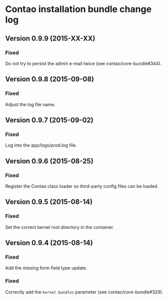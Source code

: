 Contao installation bundle change log
=====================================

Version 0.9.9 (2015-XX-XX)
--------------------------

### Fixed
Do not try to persist the admin e-mail twice (see contao/core-bundle#344).


Version 0.9.8 (2015-09-08)
--------------------------

### Fixed
Adjust the log file name.


Version 0.9.7 (2015-09-02)
--------------------------

### Fixed
Log into the app/logs/prod.log file.


Version 0.9.6 (2015-08-25)
--------------------------

### Fixed
Register the Contao class loader so third-party config files can be loaded.


Version 0.9.5 (2015-08-14)
--------------------------

### Fixed
Set the correct kernel root directory in the container.


Version 0.9.4 (2015-08-14)
--------------------------

### Fixed
Add the missing form field type update.

### Fixed
Correctly add the `kernel.bundles` parameter (see contao/core-bundle#329).
